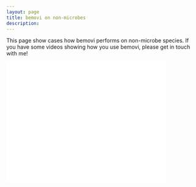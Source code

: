 ```yaml
---
layout: page
title: bemovi on non-microbes
description: 
---
```


This page show cases how bemovi performs on non-microbe species. If you have some videos
showing how you use bemovi, please get in touch with me!

<iframe width="420" height="315" src="//www.youtube.com/embed/1irP8jm6sk8" frameborder="0"> </iframe>